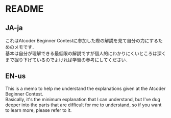 # README
## JA-ja
これはAtcoder Beginner Contestに参加した際の解説を見て自分の力にするためのメモです．  
基本は自分が理解できる最低限の解説ですが個人的にわかりにくいところは深くまで掘り下げているのでよければ学習の参考にしてください．

## EN-us
This is a memo to help me understand the explanations given at the Atcoder Beginner Contest.  
Basically, it's the minimum explanation that I can understand, but I've dug deeper into the parts that are difficult for me to understand, so if you want to learn more, please refer to it.